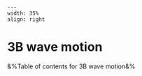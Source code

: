 
```{figure} /figures/busy.png
---
width: 35%
align: right
```
# 3B wave motion

&%Table of contents for 3B wave motion&%